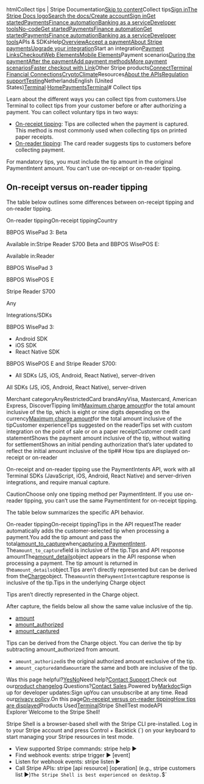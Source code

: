 htmlCollect tips | Stripe Documentation[Skip to content](#main-content)Collect tips[Sign in](https://dashboard.stripe.com/login?redirect=https%3A%2F%2Fdocs.stripe.com%2Fterminal%2Ffeatures%2Fcollecting-tips%2Foverview)[The Stripe Docs logo](/)[Search the docs/](#)[Create account](https://dashboard.stripe.com/register)[Sign in](https://dashboard.stripe.com/login?redirect=https%3A%2F%2Fdocs.stripe.com%2Fterminal%2Ffeatures%2Fcollecting-tips%2Foverview)[Get started](/get-started)[Payments](/payments)[Finance automation](/finance-automation)[Banking as a service](/financial-services)[Developer tools](/development)[No-code](/no-code)[Get started](/get-started)[Payments](/payments)[Finance automation](/finance-automation)[](#)[Get started](/get-started)[Payments](/payments)[Finance automation](/finance-automation)[Banking as a service](/financial-services)[Developer tools](/development)[](#)APIs & SDKsHelp[Overview](/docs/payments)[Accept a payment](#)[About Stripe payments](#)[Upgrade your integration](/docs/payments/upgrades)Start an integration[Payment Links](#)[Checkout](#)[Web Elements](#)[Mobile Elements](#)Payment scenarios[During the payment](#)[After the payment](#)[Add payment methods](#)[More payment scenarios](#)[Faster checkout with Link](#)Other Stripe products[Connect](#)[Terminal](#)
[Financial Connections](#)[Crypto](#)[Climate](#)Resources[About the APIs](#)[Regulation support](#)[Testing](/docs/testing)NetherlandsEnglish (United States)[](#)[](#)[Terminal](/terminal)·[Home](/docs)[Payments](/docs/payments)[Terminal](/docs/terminal)# Collect tips

Learn about the different ways you can collect tips from customers.Use Terminal to collect tips from your customer before or after authorizing a payment. You can collect voluntary tips in two ways:

- [On-receipt tipping](/terminal/features/collecting-tips/on-receipt): Tips are collected when the payment is captured. This method is most commonly used when collecting tips on printed paper receipts.
- [On-reader tipping](/terminal/features/collecting-tips/on-reader): The card reader suggests tips to customers before collecting payment.

For mandatory tips, you must include the tip amount in the original PaymentIntent amount. You can’t use on-receipt or on-reader tipping.

## On-receipt versus on-reader tipping

The table below outlines some differences between on-receipt tipping and on-reader tipping.

On-reader tippingOn-receipt tippingCountry

BBPOS WisePad 3: Beta

Available in:Stripe Reader S700 Beta and BBPOS WisePOS E:

Available in:Reader

BBPOS WisePad 3

BBPOS WisePOS E

Stripe Reader S700

Any

Integrations/SDKs

BBPOS WisePad 3:

- Android SDK
- iOS SDK
- React Native SDK

BBPOS WisePOS E and Stripe Reader S700:

- All SDKs (JS, iOS, Android, React Native), server-driven

All SDKs (JS, iOS, Android, React Native), server-driven

Merchant categoryAnyRestrictedCard brandAnyVisa, Mastercard, American Express, DiscoverTipping limit[Maximum charge amount](/currencies#minimum-and-maximum-charge-amounts)for the total amount inclusive of the tip, which is eight or nine digits depending on the currency[Maximum charge amount](/currencies#minimum-and-maximum-charge-amounts)for the total amount inclusive of the tipCustomer experienceTips suggested on the readerTips set with custom integration on the point of sale or on a paper receiptCustomer credit card statementShows the payment amount inclusive of the tip, without waiting for settlementShows an initial pending authorization that’s later updated to reflect the initial amount inclusive of the tip## How tips are displayed on-receipt or on-reader

On-receipt and on-reader tipping use the PaymentIntents API, work with all Terminal SDKs (JavaScript, iOS, Android, React Native) and server-driven integrations, and require manual capture.

CautionChoose only one tipping method per PaymentIntent. If you use on-reader tipping, you can’t use the same PaymentIntent for on-receipt tipping.

The table below summarizes the specific API behavior.

On-reader tippingOn-receipt tippingTips in the API requestThe reader automatically adds the customer-selected tip when processing a payment.You add the tip amount and pass the total[amount_to_capture](/api/payment_intents/capture#capture_payment_intent-amount_to_capture)when[capturing a PaymentIntent](/api/payment_intents/capture). The`amount_to_capture`field is inclusive of the tip.Tips and API response amountThe[amount_details](/api/payment_intents/object#payment_intent_object-amount_details)object appears in the API response when processing a payment. The tip amount is returned in the`amount_details`object.Tips aren’t directly represented but can be derived from the[Charge](/api/charges/object)object. The`amount`in the`PaymentIntent`capture response is inclusive of the tip.Tips in the underlying Charge object

Tips aren’t directly represented in the Charge object.

After capture, the fields below all show the same value inclusive of the tip.

- [amount](/api/payment_intents/create#create_payment_intent-amount)
- [amount_authorized](/api/charges/object#charge_object-payment_method_details-card_present-amount_authorized)
- [amount_captured](/api/charges/object#charge_object-amount_captured)

Tips can be derived from the Charge object. You can derive the tip by subtracting amount_authorized from amount.

- `amount_authorized`is the original authorized amount exclusive of the tip.
- `amount_captured`and`amount`are the same and both are inclusive of the tip.

Was this page helpful?[Yes](#)[No](#)Need help?[Contact Support](https://support.stripe.com/).Check out our[product changelog](https://stripe.com/blog/changelog).Questions?[Contact Sales](https://stripe.com/contact/sales).Powered by[Markdoc](https://markdoc.dev)Sign up for developer updates:Sign upYou can unsubscribe at any time. Read our[privacy policy](https://stripe.com/privacy).On this page[On-receipt versus on-reader tipping](#on-receipt-versus-on-reader-tipping)[How tips are displayed](#how-tips-are-displayed-on-receipt-or-on-reader)Products Used[Terminal](/terminal)Stripe ShellTest modeAPI Explorer[](https://stripe.com/docs/stripe-cli#install)`Welcome to the Stripe Shell!

Stripe Shell is a browser-based shell with the Stripe CLI pre-installed. Log in to your
Stripe account and press Control + Backtick (`) on your keyboard to start managing your Stripe
resources in test mode.

- View supported Stripe commands: stripe help ▶️
- Find webhook events: stripe trigger ▶️ [event]
- Listen for webhook events: stripe listen ▶
- Call Stripe APIs: stripe [api resource] [operation] (e.g., stripe customers list ▶️)`The Stripe Shell is best experienced on desktop.`$`